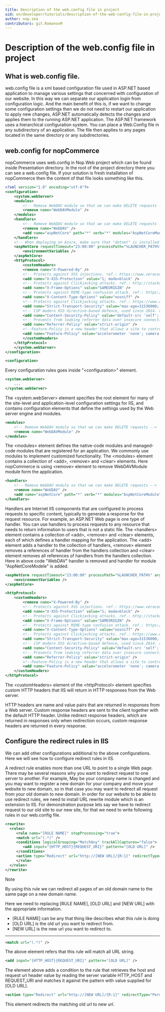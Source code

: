 ```yaml
---
title: Description of the web.config file in project
uid: en/developer/tutorials/description-of-the-web-config-file-in-project
author: nop.sea
contributors: git.RomanovM
---
```


# Description of the web.config file in project
## What is web.config file.
web.config file is a xml based configuration file used in ASP.NET based application to manage various settings that concerned with configuration of our website. In this way we can separate our application login from configuration logic. And the main benefit of this is, if we want to change some configuration settings then we do not need to restart our application to apply new changes, ASP.NET automatically detects the changes and applies them to the running ASP.NET application. The ASP.NET framework uses a hierarchical configuration system. You can place a Web.Config file in any subdirectory of an application. The file then applies to any pages located in the same directory or any subdirectories.

## web.config for nopCommerce
nopCommerce uses web.config in Nop.Web project which can be found inside Presentation directory. In the root of  the project directory there you can see a web.config file. If your solution is fresh installation of nopCommerce then the content of that file looks something like this.
```xml
<?xml version="1.0" encoding="utf-8"?>
<configuration>
    <system.webServer>
    <modules>
        <!-- Remove WebDAV module so that we can make DELETE requests -->
        <remove name="WebDAVModule" />
    </modules>
    <handlers>
        <!-- Remove WebDAV module so that we can make DELETE requests -->
        <remove name="WebDAV" />
        <add name="aspNetCore" path="*" verb="*" modules="AspNetCoreModule" resourceType="Unspecified" />
    </handlers>
    <!-- When deploying on Azure, make sure that "dotnet" is installed and the path to it is registered in the PATH environment variable or specify the full path to it -->
    <aspNetCore requestTimeout="23:00:00" processPath="%LAUNCHER_PATH%" arguments="%LAUNCHER_ARGS%" forwardWindowsAuthToken="false" stdoutLogEnabled="false" stdoutLogFile=".\logs\stdout" startupTimeLimit="3600">
        <environmentVariables />
    </aspNetCore>
    <httpProtocol>
        <customHeaders>
        <remove name="X-Powered-By" />
        <!-- Protects against XSS injections. ref.: https://www.veracode.com/blog/2014/03/guidelines-for-setting-security-headers/ -->
        <add name="X-XSS-Protection" value="1; mode=block" />
        <!-- Protects against Clickjacking attacks. ref.: http://stackoverflow.com/a/22105445/1233379 -->
        <add name="X-Frame-Options" value="SAMEORIGIN" />
        <!-- Protects against MIME-type confusion attack. ref.: https://www.veracode.com/blog/2014/03/guidelines-for-setting-security-headers/ -->
        <add name="X-Content-Type-Options" value="nosniff" />
        <!-- Protects against Clickjacking attacks. ref.: https://www.owasp.org/index.php/HTTP_Strict_Transport_Security_Cheat_Sheet -->
        <add name="Strict-Transport-Security" value="max-age=31536000; includeSubDomains" />
        <!-- CSP modern XSS directive-based defence, used since 2014. ref.: http://content-security-policy.com/ -->
        <add name="Content-Security-Policy" value="default-src 'self'; connect-src *; font-src *; frame-src *; img-src * data:; media-src *; object-src *; script-src * 'unsafe-inline' 'unsafe-eval'; style-src * 'unsafe-inline';" />
        <!-- Prevents from leaking referrer data over insecure connections. ref.: https://scotthelme.co.uk/a-new-security-header-referrer-policy/ -->
        <add name="Referrer-Policy" value="strict-origin" />
        <!--Feature-Policy is a new header that allows a site to control which features and APIs can be used in the browser. ref.: https://wicg.github.io/feature-policy/ -->
        <add name="Feature-Policy" value="accelerometer 'none'; camera 'none'; geolocation 'none'; gyroscope 'none'; magnetometer 'none'; microphone 'none'; payment *; usb 'none'" />
        </customHeaders>
    </httpProtocol>
    </system.webServer>
</configuration>
```
```xml
<configuration>
```
Every configuration rules goes inside "&lt;configuration&gt;" element.
```xml
<system.webServer>
    ...
</system.webServer>
```
The &lt;system.webServer&gt; element specifies the root element for many of the site-level and application-level configuration settings for IIS, and contains configuration elements that define the settings used by the Web server engine and modules.
```xml
<modules>
    <!-- Remove WebDAV module so that we can make DELETE requests -->
    <remove name="WebDAVModule" />
</modules>
```
The &lt;modules&gt; element defines the native-code modules and managed-code modules that are registered for an application. We commonly use modules to implement customized functionality. The &lt;modules> element contains a collection of &lt;add&gt;, &lt;remove&gt; and &lt;clear&gt; elements. Here nopCommerce is using &lt;remove&gt; element to remove WebDAVModule module form the application.
```xml
<handlers>
    <!-- Remove WebDAV module so that we can make DELETE requests -->
    <remove name="WebDAV" />
    <add name="aspNetCore" path="*" verb="*" modules="AspNetCoreModule" resourceType="Unspecified" />
</handlers>
```
Handlers are Internet IIS components that are configured to process requests to specific content, typically to generate a response for the request resource. For example, an ASP.NET Web page is one type of handler. You can use handlers to process requests to any resource that needs to return information to users that is not a static file. The &lt;handlers&gt; element contains a collection of &lt;add&gt;, &lt;remove&gt; and &lt;clear&gt; elements, each of which defines a handler mapping for the application. The &lt;add&gt; element adds a handler to the collection of handlers, &lt;remove&gt; element removes a references of handler from the handlers collection and &lt;clear&gt; element removes all references of handlers from the handlers collection. Here in above code  "WebDAV" handler is removed and handler for module "AspNetCoreModele" is added.
```xml
<aspNetCore requestTimeout="23:00:00" processPath="%LAUNCHER_PATH%" arguments="%LAUNCHER_ARGS%" forwardWindowsAuthToken="false" stdoutLogEnabled="false" stdoutLogFile=".\logs\stdout" startupTimeLimit="3600">
    <environmentVariables />
</aspNetCore>
```
```xml
<httpProtocol>
    <customHeaders>
        <remove name="X-Powered-By" />
        <!-- Protects against XSS injections. ref.: https://www.veracode.com/blog/2014/03/guidelines-for-setting-security-headers/ -->
        <add name="X-XSS-Protection" value="1; mode=block" />
        <!-- Protects against Clickjacking attacks. ref.: http://stackoverflow.com/a/22105445/1233379 -->
        <add name="X-Frame-Options" value="SAMEORIGIN" />
        <!-- Protects against MIME-type confusion attack. ref.: https://www.veracode.com/blog/2014/03/guidelines-for-setting-security-headers/ -->
        <add name="X-Content-Type-Options" value="nosniff" />
        <!-- Protects against Clickjacking attacks. ref.: https://www.owasp.org/index.php/HTTP_Strict_Transport_Security_Cheat_Sheet -->
        <add name="Strict-Transport-Security" value="max-age=31536000; includeSubDomains" />
        <!-- CSP modern XSS directive-based defence, used since 2014. ref.: http://content-security-policy.com/ -->
        <add name="Content-Security-Policy" value="default-src 'self'; connect-src *; font-src *; frame-src *; img-src * data:; media-src *; object-src *; script-src * 'unsafe-inline' 'unsafe-eval'; style-src * 'unsafe-inline';" />
        <!-- Prevents from leaking referrer data over insecure connections. ref.: https://scotthelme.co.uk/a-new-security-header-referrer-policy/ -->
        <add name="Referrer-Policy" value="strict-origin" />
        <!--Feature-Policy is a new header that allows a site to control which features and APIs can be used in the browser. ref.: https://wicg.github.io/feature-policy/ -->
        <add name="Feature-Policy" value="accelerometer 'none'; camera 'none'; geolocation 'none'; gyroscope 'none'; magnetometer 'none'; microphone 'none'; payment *; usb 'none'" />
    </customHeaders>
</httpProtocol>
```
The &lt;customHeaders&gt; element of the &lt;httpProtocol&gt; element specifies custom HTTP headers that IIS will return in HTTP responses from the Web server.

HTTP headers are name and value pairs that are returned in responses from a Web server. Custom response headers are sent to the client together with the default HTTP header. Unlike redirect response headers, which are returned in responses only when redirection occurs, custom response headers are returned in every response.

## Configure the redirect rules in IIS
We can add other configurations additional to the above configurations. Here we will see how to configure redirect rules in IIS.

A redirect rule enables more than one URL to point to a single Web page. There may be several reasons why you want to redirect request to one server to another. For example, May be your company name is changed and you may want to register a new domain for your company and move your website to new domain, so in that case you may want to redirect all request from your old domain to new domain. In order for our website to be able to use redirect rules, we need to install URL rewrite module which is an extension to IIS. For demonstration purpose lets say we have to redirect request to our old site to our new site, for that we need to write following rules in our web.config file.
```xml
<rewrite>
  <rules>
     <rule name="[RULE NAME]" stopProcessing="true">
     <match url="(.*)" />
     <conditions logicalGrouping="MatchAny" trackAllCaptures="false">
        <add input="{HTTP_HOST}{REQUEST_URI}" pattern="[OLD URL]" />
     </conditions>
     <action type="Redirect" url="http://[NEW URL]/{R:1}" redirectType="Permanent"/>
     </rule>
  </rules>
</rewrite>
```

> [!NOTE]
> 
> By using this rule we can redirect all pages of an old domain name to the same page on a new domain name.

Here we need to replacing [RULE NAME], [OLD URL] and [NEW URL] with the appropriate information.
* [RULE NAME] can be any that thing like describes what this rule is doing
* [OLD URL] is the old url you want to redirect from.
* [NEW URL] is the new url you want to redirect to.
---

```xml
<match url="(.*)" />
```
The above element refers that this rule will match all URL string.

```xml
<add input="{HTTP_HOST}{REQUEST_URI}" pattern="[OLD URL]" />
```
The element above adds a condition to the rule that retrieves the host and request uri header value by reading the server variable HTTP_HOST and REQUEST_URI and matches it against the pattern with value supplied for [OLD URL].

```xml
<action type="Redirect" url="http://[NEW URL]/{R:1}" redirectType="Permanent"/>
```
This element redirects the matching old url to new url.